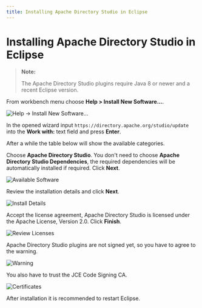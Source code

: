 ```yaml
---
title: Installing Apache Directory Studio in Eclipse
---
```


# Installing Apache Directory Studio in Eclipse

> **Note:**
>
> The Apache Directory Studio plugins require Java 8 or newer and a recent Eclipse version.

From workbench menu choose **Help > Install New Software...**.

![Help -> Install New Software...](installation-in-eclipse.data/1-menu.png)

In the opened wizard input `https://directory.apache.org/studio/update` into the **Work with:** text field and press **Enter**.


After a while the table below will show the available categories.

Choose **Apache Directory Studio**. You don't need to choose **Apache Directory Studio Dependencies**, the required dependencies will be automatically installed if required. Click **Next**.

![Available Software](installation-in-eclipse.data/2-available-software.png)

Review the installation details and click **Next**.

![Install Details](installation-in-eclipse.data/3-install-details.png)

Accept the license agreement, Apache Directory Studio is licensed under the Apache License, Version 2.0. Click **Finish**.

![Review Licenses](installation-in-eclipse.data/4-review-licenses.png)

Apache Directory Studio plugins are not signed yet, so you have to agree to the warning.

![Warning](installation-in-eclipse.data/5-warning.png)

You also have to trust the JCE Code Signing CA.

![Certificates](installation-in-eclipse.data/6-certificates.png)

After installation it is recommended to restart Eclipse.

<!--

![Download](installation-in-eclipse.data/gettingstarted_install_1.png)

Next, please specify the Apache Directory Studio update site. Click the **New Remote Site...** button. In the dialog input the following and press **OK**:

Name: **Apache Directory Studio Update Site**
URL: **[https://directory.apache.org/studio/update](https://directory.apache.org/studio/update)**

![Download](installation-in-eclipse.data/gettingstarted_install_2.png)

Make sure the new update site is checked an press **Finish**.

![Download](installation-in-eclipse.data/gettingstarted_install_3.png)

Now the install manager checks the update site and presents the search results. Select the feature you want to install and click **Next**.
In our example, we have selected the LDAP Browser.

![Download](installation-in-eclipse.data/gettingstarted_install_4.png)

Accept the license agreement, the Apache Directory Studio Browser is distributed under the Apache License, Version 2.0 and click **Next**.

![Download](installation-in-eclipse.data/gettingstarted_install_5.png)

In the next dialog ensure that the Apache Directory Studio features you have choosen are selected (here the LDAP Browser) and click to **Finish**.

![Download](installation-in-eclipse.data/gettingstarted_install_6.png)

Now the install manager loads the necessary files. When download is finished you have to verify the installation, please click to **Install**.

![Download](installation-in-eclipse.data/gettingstarted_install_7.png)

After installation it is recommended to restart the Eclipse workbench.

-->
